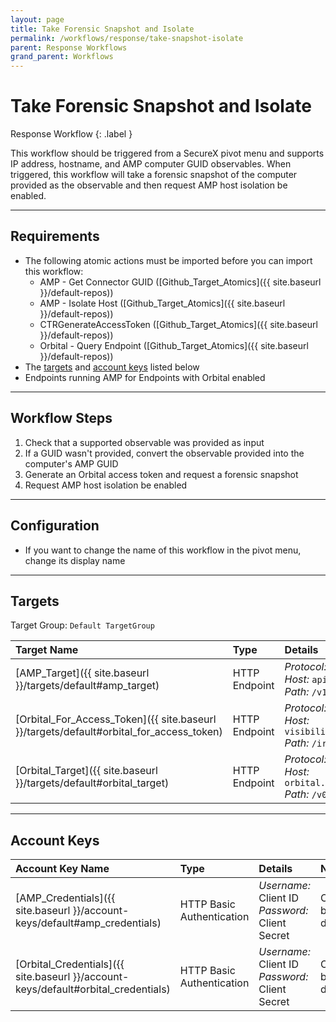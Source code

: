 ```yaml
---
layout: page
title: Take Forensic Snapshot and Isolate
permalink: /workflows/response/take-snapshot-isolate
parent: Response Workflows
grand_parent: Workflows
---
```


# Take Forensic Snapshot and Isolate
<div markdown="1">
Response Workflow
{: .label }
</div>

This workflow should be triggered from a SecureX pivot menu and supports IP address, hostname, and AMP computer GUID observables. When triggered, this workflow will take a forensic snapshot of the computer provided as the observable and then request AMP host isolation be enabled.

---

## Requirements
* The following atomic actions must be imported before you can import this workflow:
	* AMP - Get Connector GUID ([Github_Target_Atomics]({{ site.baseurl }}/default-repos))
	* AMP - Isolate Host ([Github_Target_Atomics]({{ site.baseurl }}/default-repos))
	* CTRGenerateAccessToken ([Github_Target_Atomics]({{ site.baseurl }}/default-repos))
	* Orbital - Query Endpoint ([Github_Target_Atomics]({{ site.baseurl }}/default-repos))
* The [targets](#targets) and [account keys](#account-keys) listed below
* Endpoints running AMP for Endpoints with Orbital enabled

---

## Workflow Steps
1. Check that a supported observable was provided as input
1. If a GUID wasn't provided, convert the observable provided into the computer's AMP GUID
1. Generate an Orbital access token and request a forensic snapshot
1. Request AMP host isolation be enabled

---

## Configuration
* If you want to change the name of this workflow in the pivot menu, change its display name

---

## Targets
Target Group: `Default TargetGroup`

| Target Name | Type | Details | Account Keys | Notes |
|:------------|:-----|:--------|:-------------|:------|
| [AMP_Target]({{ site.baseurl }}/targets/default#amp_target) | HTTP Endpoint | _Protocol:_ `HTTPS`<br />_Host:_ `api.amp.cisco.com`<br />_Path:_ `/v1` | AMP_Credentials | Created by default |
| [Orbital_For_Access_Token]({{ site.baseurl }}/targets/default#orbital_for_access_token) | HTTP Endpoint | _Protocol:_ `HTTPS`<br />_Host:_ `visibility.amp.cisco.com`<br />_Path:_ `/iroh` | Orbital_Credentials | Created by default |
| [Orbital_Target]({{ site.baseurl }}/targets/default#orbital_target) | HTTP Endpoint | _Protocol:_ `HTTPS`<br />_Host:_ `orbital.amp.cisco.com`<br />_Path:_ `/v0` | None | Created by default |

---

## Account Keys

| Account Key Name | Type | Details | Notes |
|:-----------------|:-----|:--------|:------|
| [AMP_Credentials]({{ site.baseurl }}/account-keys/default#amp_credentials) | HTTP Basic Authentication | _Username:_ Client ID<br />_Password:_ Client Secret | Created by default |
| [Orbital_Credentials]({{ site.baseurl }}/account-keys/default#orbital_credentials) | HTTP Basic Authentication | _Username:_ Client ID<br />_Password:_ Client Secret | Created by default |

